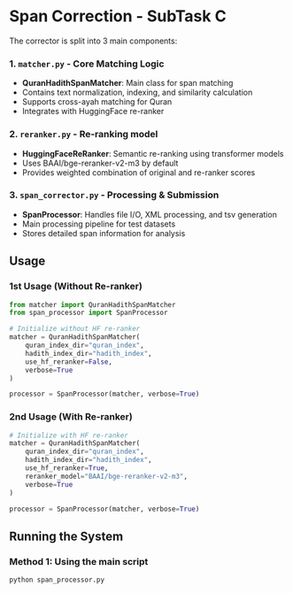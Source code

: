 # Span Correction - SubTask C

The corrector is split into 3 main components:

### 1. `matcher.py` - Core Matching Logic
- **QuranHadithSpanMatcher**: Main class for span matching
- Contains text normalization, indexing, and similarity calculation
- Supports cross-ayah matching for Quran
- Integrates with HuggingFace re-ranker

### 2. `reranker.py` - Re-ranking model
- **HuggingFaceReRanker**: Semantic re-ranking using transformer models
- Uses BAAI/bge-reranker-v2-m3 by default
- Provides weighted combination of original and re-ranker scores

### 3. `span_corrector.py` - Processing & Submission
- **SpanProcessor**: Handles file I/O, XML processing, and tsv generation
- Main processing pipeline for test datasets
- Stores detailed span information for analysis

## Usage

### 1st Usage (Without Re-ranker)
```python
from matcher import QuranHadithSpanMatcher
from span_processor import SpanProcessor

# Initialize without HF re-ranker
matcher = QuranHadithSpanMatcher(
    quran_index_dir="quran_index",
    hadith_index_dir="hadith_index",
    use_hf_reranker=False,
    verbose=True
)

processor = SpanProcessor(matcher, verbose=True)
```

### 2nd Usage (With Re-ranker)
```python
# Initialize with HF re-ranker
matcher = QuranHadithSpanMatcher(
    quran_index_dir="quran_index",
    hadith_index_dir="hadith_index",
    use_hf_reranker=True,
    reranker_model="BAAI/bge-reranker-v2-m3",
    verbose=True
)

processor = SpanProcessor(matcher, verbose=True)
```

## Running the System

### Method 1: Using the main script
```bash
python span_processor.py
```